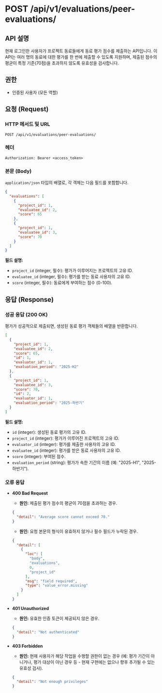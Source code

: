 # POST /api/v1/evaluations/peer-evaluations/

## API 설명

현재 로그인한 사용자가 프로젝트 동료들에게 동료 평가 점수를 제출하는 API입니다. 이 API는 여러 명의 동료에 대한 평가를 한 번에 제출할 수 있도록 지원하며, 제출된 점수의 평균이 특정 기준(70점)을 초과하지 않도록 유효성을 검사합니다.

## 권한

- 인증된 사용자 (모든 역할)

## 요청 (Request)

### HTTP 메서드 및 URL
`POST /api/v1/evaluations/peer-evaluations/`

### 헤더
`Authorization: Bearer <access_token>`

### 본문 (Body)
`application/json` 타입의 배열로, 각 객체는 다음 필드를 포함합니다.

```json
{
  "evaluations": [
    {
      "project_id": 1, 
      "evaluatee_id": 2, 
      "score": 65
    },
    {
      "project_id": 1, 
      "evaluatee_id": 3, 
      "score": 70
    }
  ]
}
```

**필드 설명:**
- `project_id` (integer, 필수): 평가가 이루어지는 프로젝트의 고유 ID.
- `evaluatee_id` (integer, 필수): 평가를 받는 동료 사용자의 고유 ID.
- `score` (integer, 필수): 동료에게 부여하는 점수 (0-100).

## 응답 (Response)

### 성공 응답 (200 OK)

평가가 성공적으로 제출되면, 생성된 동료 평가 객체들의 배열을 반환합니다.

```json
[
  {
    "project_id": 1,
    "evaluatee_id": 2,
    "score": 65,
    "id": 1,
    "evaluator_id": 1,
    "evaluation_period": "2025-H2"
  },
  {
    "project_id": 1,
    "evaluatee_id": 3,
    "score": 70,
    "id": 2,
    "evaluator_id": 1,
    "evaluation_period": "2025-하반기"
  }
]
```

**필드 설명:**
- `id` (integer): 생성된 동료 평가의 고유 ID.
- `project_id` (integer): 평가가 이루어진 프로젝트의 고유 ID.
- `evaluator_id` (integer): 평가를 제출한 사용자의 고유 ID.
- `evaluatee_id` (integer): 평가를 받은 동료 사용자의 고유 ID.
- `score` (integer): 부여된 점수.
- `evaluation_period` (string): 평가가 속한 기간의 이름 (예: "2025-H1", "2025-하반기").

### 오류 응답

- **400 Bad Request**
  - **원인:** 제출된 평가 점수의 평균이 70점을 초과하는 경우.
  ```json
  {
    "detail": "Average score cannot exceed 70."
  }
  ```
  - **원인:** 요청 본문의 형식이 유효하지 않거나 필수 필드가 누락된 경우.
  ```json
  {
    "detail": [
      {
        "loc": [
          "body",
          "evaluations",
          0,
          "project_id"
        ],
        "msg": "field required",
        "type": "value_error.missing"
      }
    ]
  }
  ```

- **401 Unauthorized**
  - **원인:** 유효한 인증 토큰이 제공되지 않은 경우.
  ```json
  {
    "detail": "Not authenticated"
  }
  ```

- **403 Forbidden**
  - **원인:** 현재 사용자가 해당 작업을 수행할 권한이 없는 경우 (예: 평가 기간이 아니거나, 평가 대상이 아닌 경우 등 - 현재 구현에는 없으나 향후 추가될 수 있는 유효성 검사).
  ```json
  {
    "detail": "Not enough privileges"
  }
  ```